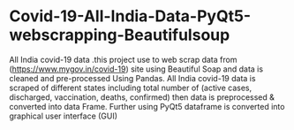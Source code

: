 # Covid-19-All-India-Data-PyQt5-webscrapping-Beautifulsoup
All India covid-19 data .this project use to web scrap data from (https://www.mygov.in/covid-19) site using Beautiful Soap and data is cleaned and pre-processed Using Pandas. All India covid-19 data is scraped of different states including total number of (active cases, discharged, vaccination, deaths, confirmed) then data is preprocessed &amp; converted into data Frame. Further using PyQt5 dataframe is converted into graphical user interface (GUI)
